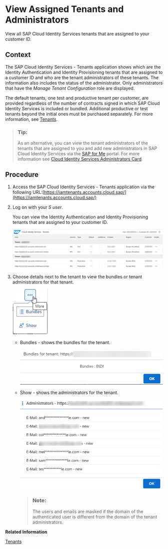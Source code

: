 <!-- loiof56e6f24e373404087d6a1a9a13515a2 -->

# View Assigned Tenants and Administrators

View all SAP Cloud Identity Services tenants that are assigned to your customer ID.



<a name="loiof56e6f24e373404087d6a1a9a13515a2__context_lqb_bn5_mqb"/>

## Context

The SAP Cloud Identity Services - Tenants application shows which are the Identity Authentication and Identity Provisioning tenants that are assigned to a customer ID and who are the tenant administrators of these tenants. The information also includes the status of the administrator. Only administrators that have the *Manage Tenant Configuration* role are displayed.

The default tenants, one test and productive tenant per customer, are provided regardless of the number of contracts signed in which SAP Cloud Identity Services is included or bundled. Additional productive or test tenants beyond the initial ones must be purchased separately. For more information, see [Tenants](tenants-93160eb.md).

> ### Tip:  
> As an alternative, you can view the tenant administrators of the tenants that are assigned to you and add new administrators in SAP Cloud Identity Services via the [SAP for Me](https://me.sap.com/home) portal. For more information see [Cloud Identity Services Administrators Card](https://support.sap.com/content/s4m/help/systems/systems/details/ias.html).



<a name="loiof56e6f24e373404087d6a1a9a13515a2__steps_ztk_cn5_mqb"/>

## Procedure

1.  Access the SAP Cloud Identity Services - Tenants application via the following URL:[https://iamtenants.accounts.cloud.sap/](https://iamtenants.accounts.cloud.sap/)

2.  Log on with your *S user*.

    You can view the Identity Authentication and Identity Provisioning tenants that are assigned to your customer ID.

    ![](images/Tenant_App_Main_c05420d.png)

3.  Choose details next to the tenant to view the bundles or tenant administrators for that tenant.

    ![](images/Show_View_2be1bd0.png)

    -   Bundles - shows the bundles for the tenant.

        ![](images/Bundles_9641f9d.png)

    -   Show - shows the administrators for the tenant.

        ![](images/Tennant_App_Admins_d124030.png)

        > ### Note:  
        > The users and emails are masked if the domain of the authenticated user is different from the domain of the tenant administrators.



**Related Information**  


[Tenants](tenants-93160eb.md "A tenant refers to your (customer-specific) instance of SAP Cloud Identity Services. It's delivered to you as part of a bundle with an SAP cloud solution or as part of a self-service request in SAP BTP cockpit.")


